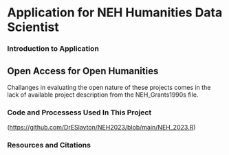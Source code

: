 # Application for NEH Humanities Data Scientist 

### Introduction to Application




## Open Access for Open Humanities



Challanges in evaluating the open nature of these projects comes in the lack of available project description from the NEH_Grants1990s file. 



### Code and Processess Used In This Project 
(https://github.com/DrESlayton/NEH2023/blob/main/NEH_2023.R)

### Resources and Citations

 


